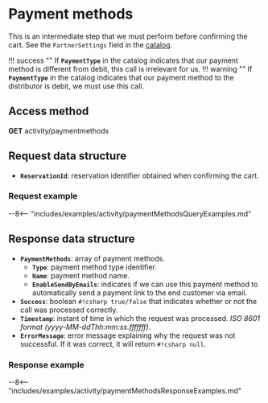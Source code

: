 # Payment methods

This is an intermediate step that we must perform before confirming the cart. See the ``PartnerSettings`` field in the [catalog](catalog.md).

!!! success ""
    If **``PaymentType``** in the catalog indicates that our payment method is different from debit, this call is irrelevant for us.
!!! warning ""
    If **``PaymentType``** in the catalog indicates that our payment method to the distributor is debit, we must use this call.

## Access method

**GET** activity/paymentmethods

## Request data structure

- **`ReservationId`**: reservation identifier obtained when confirming the cart.

### Request example

--8<-- "includes/examples/activity/paymentMethodsQueryExamples.md"

## Response data structure

- **`PaymentMethods`**: array of payment methods.
    - **``Type``**: payment method type identifier.
    - **``Name``**: payment method name.
    - **``EnableSendByEmails``**: indicates if we can use this payment method to automatically send a payment link to the end customer via email.
- **`Success`**: boolean `#!csharp true/false` that indicates whether or not the call was processed correctly.
- **`Timestamp`**: instant of time in which the request was processed. *ISO 8601 format (yyyy-MM-ddThh:mm:ss.fffffff)*.
- **`ErrorMessage`**: error message explaining why the request was not successful. If it was correct, it will return `#!csharp null`.

### Response example

--8<-- "includes/examples/activity/paymentMethodsResponseExamples.md"
